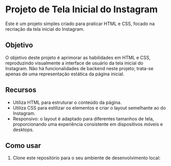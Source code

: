 # Projeto de Tela Inicial do Instagram

Este é um projeto simples criado para praticar HTML e CSS, focado na recriação da tela inicial do Instagram.

## Objetivo

O objetivo deste projeto é aprimorar as habilidades em HTML e CSS, reproduzindo visualmente a interface de usuário da tela inicial do Instagram. Não há funcionalidades de backend neste projeto; trata-se apenas de uma representação estática da página inicial.

## Recursos

- Utiliza HTML para estruturar o conteúdo da página.
- Utiliza CSS para estilizar os elementos e criar o layout semelhante ao do Instagram.
- Responsivo: o layout é adaptado para diferentes tamanhos de tela, proporcionando uma experiência consistente em dispositivos móveis e desktops.

## Como usar

1. Clone este repositório para o seu ambiente de desenvolvimento local:

